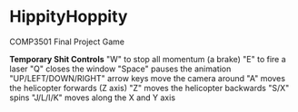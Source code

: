 # HippityHoppity
COMP3501 Final Project Game

**Temporary Shit Controls**
"W" to stop all momentum (a brake)
"E" to fire a laser
"Q" closes the window
"Space" pauses the animation
"UP/LEFT/DOWN/RIGHT" arrow keys move the camera around
"A" moves the helicopter forwards (Z axis)
"Z" moves the helicopter backwards
"S/X" spins
"J/L/I/K" moves along the X and Y axis